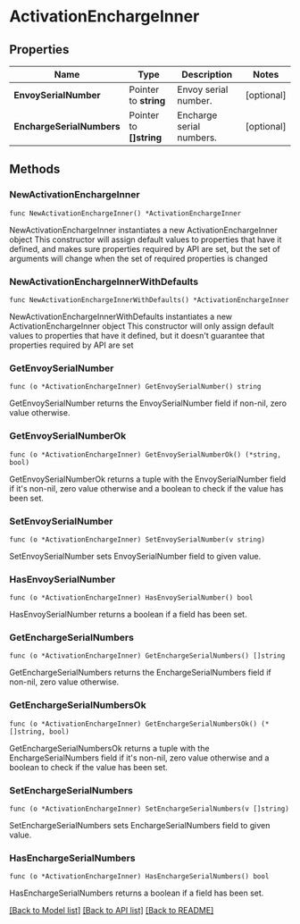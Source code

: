 # ActivationEnchargeInner

## Properties

Name | Type | Description | Notes
------------ | ------------- | ------------- | -------------
**EnvoySerialNumber** | Pointer to **string** | Envoy serial number. | [optional] 
**EnchargeSerialNumbers** | Pointer to **[]string** | Encharge serial numbers. | [optional] 

## Methods

### NewActivationEnchargeInner

`func NewActivationEnchargeInner() *ActivationEnchargeInner`

NewActivationEnchargeInner instantiates a new ActivationEnchargeInner object
This constructor will assign default values to properties that have it defined,
and makes sure properties required by API are set, but the set of arguments
will change when the set of required properties is changed

### NewActivationEnchargeInnerWithDefaults

`func NewActivationEnchargeInnerWithDefaults() *ActivationEnchargeInner`

NewActivationEnchargeInnerWithDefaults instantiates a new ActivationEnchargeInner object
This constructor will only assign default values to properties that have it defined,
but it doesn't guarantee that properties required by API are set

### GetEnvoySerialNumber

`func (o *ActivationEnchargeInner) GetEnvoySerialNumber() string`

GetEnvoySerialNumber returns the EnvoySerialNumber field if non-nil, zero value otherwise.

### GetEnvoySerialNumberOk

`func (o *ActivationEnchargeInner) GetEnvoySerialNumberOk() (*string, bool)`

GetEnvoySerialNumberOk returns a tuple with the EnvoySerialNumber field if it's non-nil, zero value otherwise
and a boolean to check if the value has been set.

### SetEnvoySerialNumber

`func (o *ActivationEnchargeInner) SetEnvoySerialNumber(v string)`

SetEnvoySerialNumber sets EnvoySerialNumber field to given value.

### HasEnvoySerialNumber

`func (o *ActivationEnchargeInner) HasEnvoySerialNumber() bool`

HasEnvoySerialNumber returns a boolean if a field has been set.

### GetEnchargeSerialNumbers

`func (o *ActivationEnchargeInner) GetEnchargeSerialNumbers() []string`

GetEnchargeSerialNumbers returns the EnchargeSerialNumbers field if non-nil, zero value otherwise.

### GetEnchargeSerialNumbersOk

`func (o *ActivationEnchargeInner) GetEnchargeSerialNumbersOk() (*[]string, bool)`

GetEnchargeSerialNumbersOk returns a tuple with the EnchargeSerialNumbers field if it's non-nil, zero value otherwise
and a boolean to check if the value has been set.

### SetEnchargeSerialNumbers

`func (o *ActivationEnchargeInner) SetEnchargeSerialNumbers(v []string)`

SetEnchargeSerialNumbers sets EnchargeSerialNumbers field to given value.

### HasEnchargeSerialNumbers

`func (o *ActivationEnchargeInner) HasEnchargeSerialNumbers() bool`

HasEnchargeSerialNumbers returns a boolean if a field has been set.


[[Back to Model list]](../README.md#documentation-for-models) [[Back to API list]](../README.md#documentation-for-api-endpoints) [[Back to README]](../README.md)


